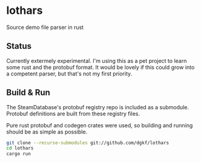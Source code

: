 # lothars

Source demo file parser in rust

## Status

Currently extermely experimental. I'm using this as a pet project to learn 
some rust and the protobuf format. It would be lovely if this could grow 
into a competent parser, but that's not my first priority.

## Build & Run

The SteamDatabase's protobuf registry repo is included as a submodule. 
Protobuf definitions are built from these registry files.

Pure rust protobuf and codegen crates were used, so building and running 
should be as simple as possible.

```sh
git clone --recurse-submodules git://github.com/dgkf/lothars
cd lothars
cargo run
```
